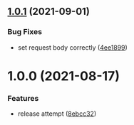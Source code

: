 ## [1.0.1](https://github.com/oikeuttaelaimille/salesforce-mailchimp/compare/v1.0.0...v1.0.1) (2021-09-01)


### Bug Fixes

* set request body correctly ([4ee1899](https://github.com/oikeuttaelaimille/salesforce-mailchimp/commit/4ee1899e1bd6dad88d7576cccea845ce84d55ee5))

# 1.0.0 (2021-08-17)


### Features

* release attempt ([8ebcc32](https://github.com/oikeuttaelaimille/salesforce-mailchimp/commit/8ebcc328d5427c6bcf336c248934277cbc3fff90))
